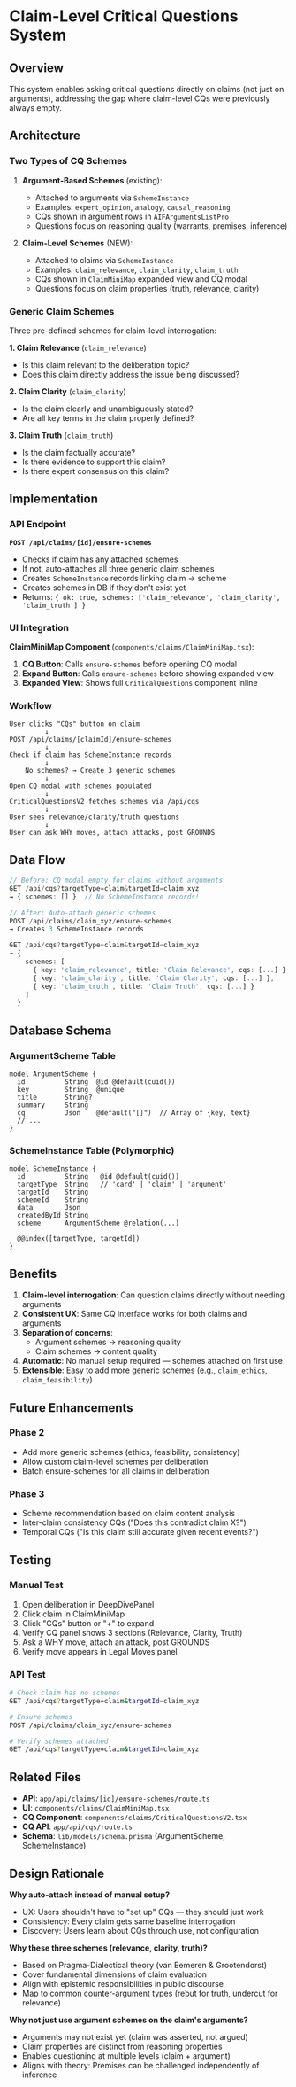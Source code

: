 # Claim-Level Critical Questions System

## Overview

This system enables asking critical questions directly on claims (not just on arguments), addressing the gap where claim-level CQs were previously always empty.

## Architecture

### Two Types of CQ Schemes

1. **Argument-Based Schemes** (existing):
   - Attached to arguments via `SchemeInstance`
   - Examples: `expert_opinion`, `analogy`, `causal_reasoning`
   - CQs shown in argument rows in `AIFArgumentsListPro`
   - Questions focus on reasoning quality (warrants, premises, inference)

2. **Claim-Level Schemes** (NEW):
   - Attached to claims via `SchemeInstance`
   - Examples: `claim_relevance`, `claim_clarity`, `claim_truth`
   - CQs shown in `ClaimMiniMap` expanded view and CQ modal
   - Questions focus on claim properties (truth, relevance, clarity)

### Generic Claim Schemes

Three pre-defined schemes for claim-level interrogation:

**1. Claim Relevance** (`claim_relevance`)
- Is this claim relevant to the deliberation topic?
- Does this claim directly address the issue being discussed?

**2. Claim Clarity** (`claim_clarity`)
- Is the claim clearly and unambiguously stated?
- Are all key terms in the claim properly defined?

**3. Claim Truth** (`claim_truth`)
- Is the claim factually accurate?
- Is there evidence to support this claim?
- Is there expert consensus on this claim?

## Implementation

### API Endpoint

**`POST /api/claims/[id]/ensure-schemes`**

- Checks if claim has any attached schemes
- If not, auto-attaches all three generic claim schemes
- Creates `SchemeInstance` records linking claim → scheme
- Creates schemes in DB if they don't exist yet
- Returns: `{ ok: true, schemes: ['claim_relevance', 'claim_clarity', 'claim_truth'] }`

### UI Integration

**ClaimMiniMap Component** (`components/claims/ClaimMiniMap.tsx`):

1. **CQ Button**: Calls `ensure-schemes` before opening CQ modal
2. **Expand Button**: Calls `ensure-schemes` before showing expanded view
3. **Expanded View**: Shows full `CriticalQuestions` component inline

### Workflow

```
User clicks "CQs" button on claim
         ↓
POST /api/claims/[claimId]/ensure-schemes
         ↓
Check if claim has SchemeInstance records
         ↓
    No schemes? → Create 3 generic schemes
         ↓
Open CQ modal with schemes populated
         ↓
CriticalQuestionsV2 fetches schemes via /api/cqs
         ↓
User sees relevance/clarity/truth questions
         ↓
User can ask WHY moves, attach attacks, post GROUNDS
```

## Data Flow

```typescript
// Before: CQ modal empty for claims without arguments
GET /api/cqs?targetType=claim&targetId=claim_xyz
→ { schemes: [] }  // No SchemeInstance records!

// After: Auto-attach generic schemes
POST /api/claims/claim_xyz/ensure-schemes
→ Creates 3 SchemeInstance records

GET /api/cqs?targetType=claim&targetId=claim_xyz
→ { 
    schemes: [
      { key: 'claim_relevance', title: 'Claim Relevance', cqs: [...] },
      { key: 'claim_clarity', title: 'Claim Clarity', cqs: [...] },
      { key: 'claim_truth', title: 'Claim Truth', cqs: [...] }
    ]
  }
```

## Database Schema

### ArgumentScheme Table
```prisma
model ArgumentScheme {
  id          String  @id @default(cuid())
  key         String  @unique
  title       String?
  summary     String
  cq          Json    @default("[]")  // Array of {key, text}
  // ...
}
```

### SchemeInstance Table (Polymorphic)
```prisma
model SchemeInstance {
  id          String   @id @default(cuid())
  targetType  String   // 'card' | 'claim' | 'argument'
  targetId    String
  schemeId    String
  data        Json
  createdById String
  scheme      ArgumentScheme @relation(...)
  
  @@index([targetType, targetId])
}
```

## Benefits

1. **Claim-level interrogation**: Can question claims directly without needing arguments
2. **Consistent UX**: Same CQ interface works for both claims and arguments
3. **Separation of concerns**: 
   - Argument schemes → reasoning quality
   - Claim schemes → content quality
4. **Automatic**: No manual setup required — schemes attached on first use
5. **Extensible**: Easy to add more generic schemes (e.g., `claim_ethics`, `claim_feasibility`)

## Future Enhancements

### Phase 2
- Add more generic schemes (ethics, feasibility, consistency)
- Allow custom claim-level schemes per deliberation
- Batch ensure-schemes for all claims in deliberation

### Phase 3
- Scheme recommendation based on claim content analysis
- Inter-claim consistency CQs ("Does this contradict claim X?")
- Temporal CQs ("Is this claim still accurate given recent events?")

## Testing

### Manual Test
1. Open deliberation in DeepDivePanel
2. Click claim in ClaimMiniMap
3. Click "CQs" button or "+" to expand
4. Verify CQ panel shows 3 sections (Relevance, Clarity, Truth)
5. Ask a WHY move, attach an attack, post GROUNDS
6. Verify move appears in Legal Moves panel

### API Test
```bash
# Check claim has no schemes
GET /api/cqs?targetType=claim&targetId=claim_xyz

# Ensure schemes
POST /api/claims/claim_xyz/ensure-schemes

# Verify schemes attached
GET /api/cqs?targetType=claim&targetId=claim_xyz
```

## Related Files

- **API**: `app/api/claims/[id]/ensure-schemes/route.ts`
- **UI**: `components/claims/ClaimMiniMap.tsx`
- **CQ Component**: `components/claims/CriticalQuestionsV2.tsx`
- **CQ API**: `app/api/cqs/route.ts`
- **Schema**: `lib/models/schema.prisma` (ArgumentScheme, SchemeInstance)

## Design Rationale

**Why auto-attach instead of manual setup?**
- UX: Users shouldn't have to "set up" CQs — they should just work
- Consistency: Every claim gets same baseline interrogation
- Discovery: Users learn about CQs through use, not configuration

**Why these three schemes (relevance, clarity, truth)?**
- Based on Pragma-Dialectical theory (van Eemeren & Grootendorst)
- Cover fundamental dimensions of claim evaluation
- Align with epistemic responsibilities in public discourse
- Map to common counter-argument types (rebut for truth, undercut for relevance)

**Why not just use argument schemes on the claim's arguments?**
- Arguments may not exist yet (claim was asserted, not argued)
- Claim properties are distinct from reasoning properties
- Enables questioning at multiple levels (claim + argument)
- Aligns with theory: Premises can be challenged independently of inference
